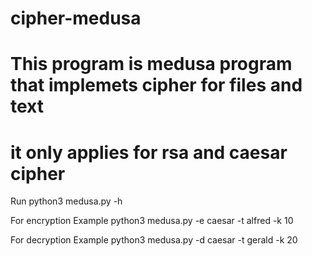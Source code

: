# cipher-medusa

# This program is medusa program that implemets cipher for files and text 

# it only applies for rsa and caesar cipher 

Run python3 medusa.py -h 

For encryption
Example python3 medusa.py -e caesar -t alfred -k 10

For decryption
Example python3 medusa.py -d caesar -t gerald -k 20

